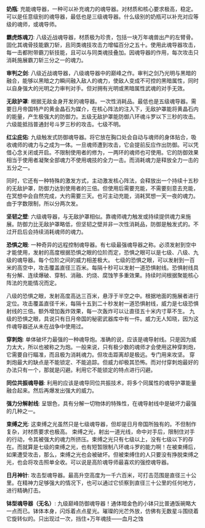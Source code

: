 
**奶瓶**: 充能魂导器，一种可以补充魂力的魂导器。对材质和核心要求极高，稳定。可以是任意级别的魂导器，最低也是三级魂导器。什么级别的奶瓶可以补充对应等级的魂师，或魂导师。

**霸虎炼魂刀**: 八级近战魂导器，材质极为珍贵，包括一块万年魂兽出产的左臂骨。固化其魂骨技能霸刀斩，且同类魂技攻击力增幅百分之五十。使用此魂导器攻击，每一击都附带霸刀斩技能，且可以与同类魂技叠加。因魂导器的作用，每次攻击只消耗施展霸刀斩三分之一的魂力。

**审判之剑**: 八级近战魂导器，八级魂导器中的巅峰之作。审判之剑乃光明与黑暗的融合，能够以黑暗之力瞬间融入敌人的魂力，使敌人变成不可控的黑暗属性，同时以自身强大的光明之力审判对手。但对拥有光明或黑暗属性武魂的对手无效。

**无敌护罩**: 根据无敌金身开发的魂导器。一次性消耗品。最低也是五级魂导器。需要日月帝国特产的黄金晶石为媒介，在核心阵法的注入下，无敌护罩能将黄晶石内的能量，产生极强大的防御力。五级无敌护罩能防御八环魂斗罗以下三秒的攻击。六级能抵挡普通封号斗罗三秒的攻击。七级不明。

**红尘庇佑**: 九级触发式防御魂导器。将它放在胸口处会自动与魂师的身体贴合，吸收魂师的魂力与之成为一体。一旦魂师遭到攻击，它会提前反应作出防御。可以凭借心念关闭或开启。不限制使用者的修为，一两环的魂师也可使用。它的防御效果相当于使用者凝聚全部魂力不使用魂技的全力一击。而消耗魂力是释放全力一击的五分之一。

同时，它还有一种特殊的激发方式，主动激发核心阵法，会释放出一个持续十五秒的无敌护罩，防御力达到使用者的三倍。但使用后需要充能，不需要刻意去充能，在冥想中会自然完成，大约需要三天。也可主动充能，消耗冥想一天一夜的魂力。
由于字数限制，所以分两次发。

**坚韧之壁**: 六级魂导器，与无敌护罩相似。靠魂师魂力触发或持续提供魂力来施展。防御力比无敌护罩略低，但坚韧之壁并非一次性消耗品，防御是触发式的。不过开启后会持续消耗魂师的魂力。

**恐惧之眼**: 一种奇异的远程控制魂导器。有七级最强魂导器之称。必须发射到空中才能使用，发射的高度根据恐惧之眼的位阶而定，恐惧之眼可以是七级、八级、九级的魂导器。每个位阶之间的威力相差极大。
七级的恐惧之眼，可以发射到一百米的高空中，攻击覆盖直径三百米。每隔十秒可以发射一道恐惧射线。恐惧射线具有分解、连续爆破、穿制、消融、灼烧、腐蚀竽多重效果。持续时间根据聚能核心阵法的充能情况而定。

八级的恐惧之眼，发射高度高达三百米，悬浮于半空之中。根据地面的施展者进行定位。攻击覆盖直径千米，每隔十五到二十秒发射一道恐惧射线，威力是七级恐惧射线的三倍。额外增加轰炸效果，每一次轰炸可以让直径五十米内寸草不生。
九级的恐惧之眼，具说只有日月帝国的秘密武器库中有一件。威力无人知晓，因为这件魂导器还从未在战争中使用过。

**穿刺炮**: 单体破坏力最强的一种魂导炮。准确的说，应该是魂导射线。只是因为威力太大，所以也被称之为炮。一般来说，只有极少数的魂师才会使用这种穿刺炮，它需要自行瞄准，而且极为消耗魂力。但攻击距离却是极远。专门用来攻坚。
穿刺炮最大的缺点是不能锁定、不能追踪。但威力却极其恐怖。而对付穿刺炮最好的办法只有一个，那就是闪避。利用它不能锁定的特点进行闪避。

**同位共振魂导器**: 利用的应该是魂导同位共振技术，将多个同属性的魂导护罩能量融合起来。然后再爆发出强大的威力。

**强力分解射线**: 呈银色，具有分解一切物体的特殊性，在魂导射线中是破坏力最强的几种之一。

**束缚之光**: 这束缚之光虽然只是七级魂导器，但却是日月帝国所独有的。不但制作复杂，对材质要求也极高。
束缚之光，射出一道光线，命中对手后，限制住对手的行动，令其被强大的魂力所挤压。束缚之光只有七级以上，没有七级以下的存在。而就算是七级的束缚之光，也有短暂限制八环魂斗罗的能力啊！在被束缚后，如果遭受攻击，那么，束缚之光也会被破坏。但被束缚住的人只要没有挣脱束缚之光，也会将攻击照单全收。可以说是高阶魂导师最喜欢的强控魂导器。

**日月神针**: 攻击型魂导器。最高升空高度为一千六百米，可打击范围是直径三十公里。在精神力足够强大的情况下，也可以通过它侦察到直径三十公里的任何地方，进行精确打击。

**钵型魂导器（无名）**: 九级巅峰防御魂导器！通体暗金色的小钵只比普通饭碗略大一点而已。钵体本身，闪烁着点点星光。璀璨的光芒外放，仿佛有无数星斗围绕着它旋转似的。只出现过一次，挡住+万年魂技——血月之蚀